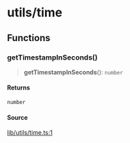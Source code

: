 # utils/time

## Functions

### getTimestampInSeconds()

> **getTimestampInSeconds**(): `number`

#### Returns

`number`

#### Source

[lib/utils/time.ts:1](https://github.com/PufferFinance/puffer-sdk/blob/ef3e091c8d33c9a78c1c32ebb2da98d7576b5a9b/lib/utils/time.ts#L1)
